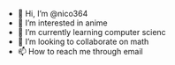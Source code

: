 - 👋 Hi, I’m @nico364
- 👀 I’m interested in anime 
- 🌱 I’m currently learning computer scienc 
- 💞️ I’m looking to collaborate on math
- 📫 How to reach me through email

<!---
nico364/nico364 is a ✨ special ✨ repository because its `README.md` (this file) appears on your GitHub profile.
You can click the Preview link to take a look at your changes.
--->
